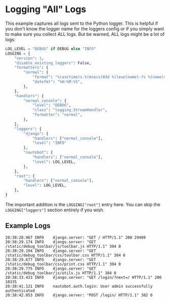 # Logging "All" Logs

This example captures all logs sent to the Python logger.  This is helpful if you don't know the logger name
for the loggers config or if you simply want to make sure you collect ALL logs.  But be warned, ALL logs might
be a lot of logs:

```python
LOG_LEVEL = "DEBUG" if DEBUG else "INFO"
LOGGING = {
    "version": 1,
    "disable_existing_loggers": False,
    "formatters": {
        "normal": {
            "format": "%(asctime)s.%(msecs)03d %(levelname)-7s %(name)s:  %(message)s",
            "datefmt": "%H:%M:%S",
        },
    },
    "handlers": {
        "normal_console": {
            "level": "DEBUG",
            "class": "logging.StreamHandler",
            "formatter": "normal",
        },
    },
    "loggers": {
        "django": {
            "handlers": ["normal_console"],
            "level": "INFO"
        },
        "nautobot": {
            "handlers": ["normal_console"],
            "level": LOG_LEVEL,
        },
    },
    "root": {
        "handlers": ["normal_console"],
        "level": LOG_LEVEL,
    },
}
```

The important addition is the `LOGGING["root"]` entry here.  You can skip the `LOGGING["loggers"]` section
entirely if you wish.

## Example Logs

```no-highlight
20:38:28.967 INFO    django.server: "GET / HTTP/1.1" 200 29409
20:38:29.174 INFO    django.server: "GET /static/debug_toolbar/js/toolbar.js HTTP/1.1" 304 0
20:38:29.194 INFO    django.server: "GET /static/debug_toolbar/css/toolbar.css HTTP/1.1" 304 0
20:38:29.677 INFO    django.server: "GET /static/debug_toolbar/css/print.css HTTP/1.1" 304 0
20:38:29.775 INFO    django.server: "GET /static/debug_toolbar/js/utils.js HTTP/1.1" 304 0
20:38:33.433 INFO    django.server: "GET /login/?next=/ HTTP/1.1" 200 18335
20:38:41.121 INFO    nautobot.auth.login: User admin successfully authenticated
20:38:42.053 INFO    django.server: "POST /login/ HTTP/1.1" 302 0
```
